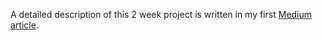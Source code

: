 A detailed description of this 2 week project is written in my first [Medium article](<https://medium.com/@spceng/my-first-data-engineering-project-data-pipelines-in-action-for-gans-acfa7b3641cc>).

